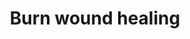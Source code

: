 ---
annotations:
- type: Pathway Ontology
  value: cell-extracellular matrix signaling pathway
- type: Pathway Ontology
  value: immune response pathway
- type: Cell Type Ontology
  value: keratinocyte
- type: Cell Type Ontology
  value: fibroblast
- type: Cell Type Ontology
  value: myofibroblast cell
- type: Cell Type Ontology
  value: endothelial cell
authors:
- ExperiMed
- Egonw
- Eweitz
description: This pathway is part of a systematic review on currently known molecular
  players in burn wound healing in mammalians.
last-edited: 2021-07-21
organisms:
- Rattus norvegicus
redirect_from:
- /index.php/Pathway:WP5057
- /instance/WP5057
schema-jsonld:
- '@context': https://schema.org/
  '@id': https://wikipathways.github.io/pathways/WP5057.html
  '@type': Dataset
  creator:
    '@type': Organization
    name: WikiPathways
  description: This pathway is part of a systematic review on currently known molecular
    players in burn wound healing in mammalians.
  keywords:
  - ''
  - GPR176
  - IL6
  - GPR12
  - PTPN7
  - DPEP1
  - Acta1
  - HK2
  - KLK8
  - FRK
  - DLL1
  - ACAT1
  - Il1b
  - PTGIS
  - LOC24906
  - Casp3
  - GCHFR
  - Col1a2
  - IL1RL1
  - Col4a1
  - IL1B
  - ACVR1
  - NF2
  - Cxcl12
  - MAP3K12
  - EDNRB
  - Dll4
  - Il10
  - BLVRA
  - Car4
  - PC
  - c5ar1
  - Il4
  - PIK3R1
  - NOS2
  - CCNC
  - Glb1
  - SHC3
  - Pecam1
  - Jun
  - SAFB
  - BMP7
  - WFDC18
  - stk3
  - ADORA2B
  - Hgf
  - Fgf2
  - Mpo
  - FOS
  - Krt6a
  - miR-let-7b
  - Nfkb1
  - Igf1
  - KPNB1
  - CEACAM4
  - JAK2
  - CNP
  - CPA1
  - CHP1
  - PSEN1
  - ARFGAP1
  - Lta
  - ANPEP
  - RGS19
  - Timp1
  - CD86
  - Tgfb1
  - SRD5A1
  - TSHR
  - TP53
  - ANKRD1
  - CCL3
  - GABBR1
  - cdc25b
  - NTRK1
  - Pdgfa
  - Vegfa
  - CASP3
  - IGF1R
  - CNN2
  - SELL
  - ALOX5AP
  - SYK
  - TNFRSF11B
  - Bax
  - PRIM2
  - CCR5
  - Tgfbr2
  - Mmp9
  - Mir7b
  - RSAD2
  - Cxcr4
  - CACNA1S
  - PTGS2
  - Col1a1
  - ADM
  - ASNS
  - SYCP1
  - Cd44
  - Vim
  - CCNE1
  - Epo
  - TG
  - Bcl2
  - PDE4B
  - ROCK2
  - TNC
  - CXCL2
  - SMN1
  - SYP
  - Cox2
  - NRG1
  - CCK
  - AKAP1
  - Tgfbr1
  - MMP9
  - Tnf
  - Bcl-2
  license: CC0
  name: Burn wound healing
seo: CreativeWork
title: Burn wound healing
wpid: WP5057
---